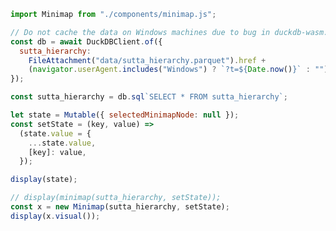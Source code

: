 <!-- CODE -->

<!-- Imports. -->

```js
import Minimap from "./components/minimap.js";
```

<!-- Data. -->

```js
// Do not cache the data on Windows machines due to bug in duckdb-wasm.
const db = await DuckDBClient.of({
  sutta_hierarchy:
    FileAttachment("data/sutta_hierarchy.parquet").href +
    (navigator.userAgent.includes("Windows") ? `?t=${Date.now()}` : ""),
});

const sutta_hierarchy = db.sql`SELECT * FROM sutta_hierarchy`;
```

<!-- State. -->

```js
let state = Mutable({ selectedMinimapNode: null });
const setState = (key, value) =>
  (state.value = {
    ...state.value,
    [key]: value,
  });
```

<!-- LAYOUT -->

```js
display(state);
```

```js
// display(minimap(sutta_hierarchy, setState));
const x = new Minimap(sutta_hierarchy, setState);
display(x.visual());
```
